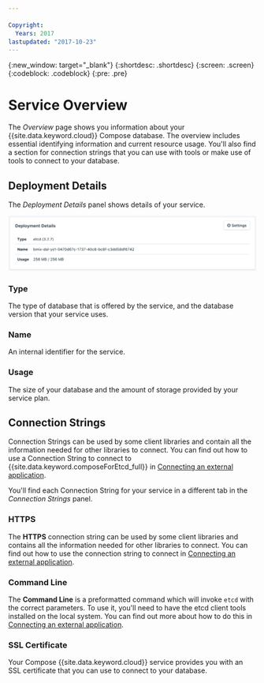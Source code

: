 ```yaml
---

Copyright:
  Years: 2017
lastupdated: "2017-10-23"
---
```


{:new_window: target="_blank"}
{:shortdesc: .shortdesc}
{:screen: .screen}
{:codeblock: .codeblock}
{:pre: .pre}

# Service Overview

The _Overview_ page shows you information about your {{site.data.keyword.cloud}} Compose database. The overview includes essential identifying information and current resource usage. You'll also find a section for connection strings that you can use with tools or make use of tools to connect to your database.

## Deployment Details

The _Deployment Details_ panel shows details of your service.

![Deployment Details](./images/etcd-deployment-details.png "A view of the Deployment Details panel")

### Type

The type of database that is offered by the service, and the database version that your service uses.

### Name

An internal identifier for the service.

### Usage

The size of your database and the amount of storage provided by your service plan.


## Connection Strings

Connection Strings can be used by some client libraries and contain all the information needed for other libraries to connect. You can find out how to use a Connection String to connect to {{site.data.keyword.composeForEtcd_full}} in [Connecting an external application](./connecting-external.html).

You'll find each Connection String for your service in a different tab in the _Connection Strings_ panel.

### HTTPS

The **HTTPS** connection string can be used by some client libraries and contains all the information needed for other libraries to connect. You can find out how to use the connection string to connect in [Connecting an external application](./connecting-external.html).

### Command Line

The **Command Line** is a preformatted command which will invoke `etcd` with the correct parameters. To use it, you'll need to have the etcd client tools installed on the local system. You can find out more about how to do this in [Connecting an external application](./connecting-external.html).

### SSL Certificate

Your Compose {{site.data.keyword.cloud}} service provides you with an SSL certificate that you can use to connect to your database.
